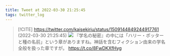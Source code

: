 ```yaml
---
title: Tweet at 2022-03-30 21:25:45
tags: twitter_log
---
```


> [!CITE] https://twitter.com/kaisekiriu/status/1509144849244917761 (2022-03-30 21:25:45)
> ![](https://twitter.com/kaisekiriu/status/1509144849244917761)
> 『学名の秘密』の中には「ハリー・ポッターと種の名前」という章がありますね。神話を含むフィクション由来の学名全般を扱った章ですが。
> https://t.co/8FwDKXfHyg

